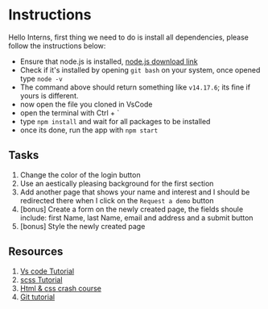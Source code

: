 # Instructions

Hello Interns, first thing we need to do is install all dependencies, please follow the instructions below:

- Ensure that node.js is installed, [node.js download link](https://nodejs.org/en/download/)
- Check if it's installed by opening `git bash` on your system, once opened type `node -v` 
- The command above should return something like `v14.17.6`; its fine if yours is different.
- now open the file you cloned in VsCode
- open the terminal with Ctrl + ` 
- type `npm install` and wait for all packages to be installed
- once its done, run the app with `npm start`


## Tasks

1. Change the color of the login button
2. Use an aestically pleasing background for the first section
3. Add another page that shows your name and interest and I should be redirected there when I click on the `Request a demo` button
4. [bonus] Create a form on the newly created page, the fields shoule include: first Name, last Name, email and address and a submit button
5. [bonus] Style the newly created page

## Resources

1. [Vs code Tutorial](https://www.youtube.com/watch?v=B-s71n0dHUk&feature=emb_logo)
2. [scss Tutorial](https://www.youtube.com/watch?v=Zz6eOVaaelI)
3. [Html & css crash course](https://www.youtube.com/watch?v=D-h8L5hgW-w&t=38s)
4. [Git tutorial](https://www.youtube.com/watch?v=USjZcfj8yxE)